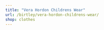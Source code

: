 ```yaml
---
title: "Vera Hordon Childrens Wear"
url: /birtley/vera-hordon-childrens-wear/
shop: clothes
---
```

